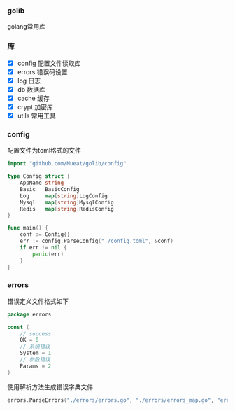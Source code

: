 ### golib

golang常用库

### 库

- [x] config 配置文件读取库
- [x] errors 错误码设置
- [x] log 日志
- [x] db 数据库
- [x] cache 缓存
- [x] crypt  加密库
- [x] utils  常用工具

### config

配置文件为toml格式的文件

```go
import "github.com/Mueat/golib/config"

type Config struct {
	AppName string
	Basic   BasicConfig
	Log     map[string]LogConfig
	Mysql   map[string]MysqlConfig
	Redis   map[string]RedisConfig
}

func main() {
	conf := Config{}
	err := config.ParseConfig("./config.toml", &conf)
	if err != nil {
		panic(err)
	}
}
```

### errors

错误定义文件格式如下

```go
package errors

const (
	// success
	OK = 0
	// 系统错误
	System = 1
	// 参数错误
	Params = 2
)
```

使用解析方法生成错误字典文件

```go
errors.ParseErrors("./errors/errors.go", "./errors/errors_map.go", "errors")
```